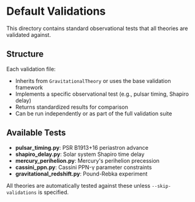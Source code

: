 # Default Validations

This directory contains standard observational tests that all theories are validated against.

## Structure

Each validation file:
- Inherits from `GravitationalTheory` or uses the base validation framework
- Implements a specific observational test (e.g., pulsar timing, Shapiro delay)
- Returns standardized results for comparison
- Can be run independently or as part of the full validation suite

## Available Tests

- **pulsar_timing.py**: PSR B1913+16 periastron advance
- **shapiro_delay.py**: Solar system Shapiro time delay
- **mercury_perihelion.py**: Mercury's perihelion precession
- **cassini_ppn.py**: Cassini PPN-γ parameter constraints
- **gravitational_redshift.py**: Pound-Rebka experiment

All theories are automatically tested against these unless `--skip-validations` is specified.
